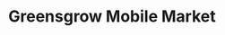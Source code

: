 ---
title: "Greensgrow Mobile Market"
url: /philadelphia/greensgrow-mobile-market-east-sedgley-avenue/
shop: farm
---